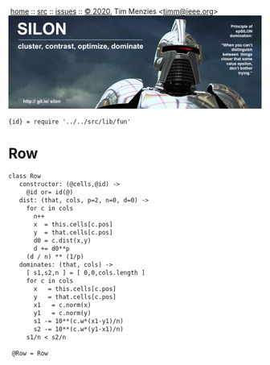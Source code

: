 <a name=top></a><p>       
&nbsp;[home](http://git.io/silon) ::
[src](https://github.com/timm/silon/raw/master/src) ::
[issues](http://git.io/silon) ::
<a href="https://github.com/timm/silon/raw/master/raw/master/LICENSE.md">&copy; 2020</a>,
Tim Menzies
<<a href="mailto:timm@ieee.org">timm&commat;ieee.org</a>>
<br>
[<img width=900 src="https://github.com/timm/silon/raw/master/etc/img/banner.jpg">](http://git.io/silon)<br>


    {id} = require '../../src/lib/fun'

# Row

    class Row
       constructor: (@cells,@id) ->
         @id or= id(@)
       dist: (that, cols, p=2, n=0, d=0) ->
         for c in cols
           n++
           x  = this.cells[c.pos]
           y  = that.cells[c.pos]
           d0 = c.dist(x,y)
           d += d0**p
         (d / n) ** (1/p)
       dominates: (that, cols) ->
         [ s1,s2,n ] = [ 0,0,cols.length ]
         for c in cols
           x   = this.cells[c.pos]
           y   = that.cells[c.pos]
           x1   = c.norm(x)
           y1   = c.norm(y)
           s1 -= 10**(c.w*(x1-y1)/n)
           s2 -= 10**(c.w*(y1-x1)/n)
         s1/n < s2/n

     @Row = Row
